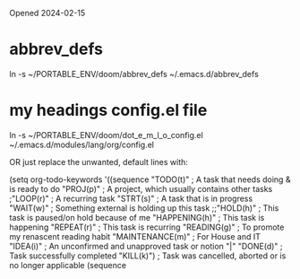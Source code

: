 Opened 2024-02-15



# abbrev_defs
ln -s ~/PORTABLE_ENV/doom/abbrev_defs ~/.emacs.d/abbrev_defs

# my headings config.el file

ln -s ~/PORTABLE_ENV/doom/dot_e_m_l_o_config.el ~/.emacs.d/modules/lang/org/config.el

OR
just replace the unwanted, default lines with:

(setq org-todo-keywords
        '((sequence
           "TODO(t)"        ; A task that needs doing & is ready to do
           "PROJ(p)"        ; A project, which usually contains other tasks
           ;"LOOP(r)"       ; A recurring task
           "STRT(s)"        ; A task that is in progress
           "WAIT(w)"        ; Something external is holding up this task
           ;;"HOLD(h)"      ; This task is paused/on hold because of me
           "HAPPENING(h)"   ; This task is happening
           "REPEAT(r)"      ; This task is recurring
           "READING(g)"     ; To promote my renascent reading habit
           "MAINTENANCE(m)" ; For House and IT
           "IDEA(i)"        ; An unconfirmed and unapproved task or notion
           "|"
           "DONE(d)"        ; Task successfully completed
           "KILL(k)")       ; Task was cancelled, aborted or is no longer applicable
          (sequence
